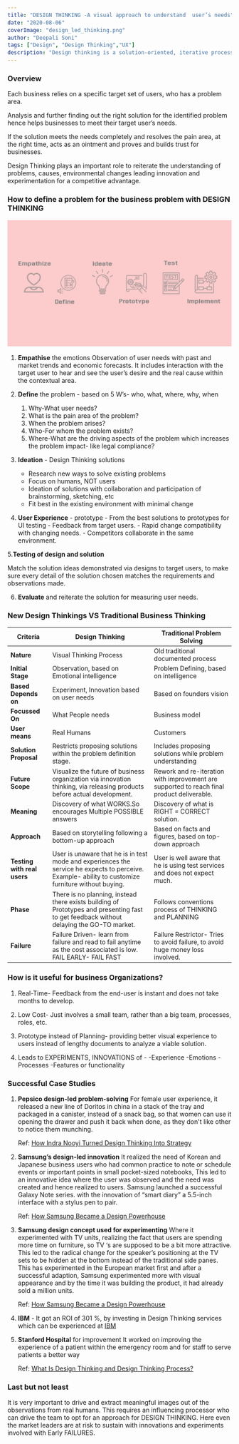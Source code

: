 ```yaml
---
title: "DESIGN THINKING -A visual approach to understand  user’s needs"
date: "2020-08-06"
coverImage: "design_led_thinking.png"
author: "Deepali Soni"
tags: ["Design", "Design Thinking","UX"]
description: "Design thinking is a solution-oriented, iterative process where the team creates the design while keeping the end customers in mind. This blog guides you about how does design-led thinking works."
---
```


### Overview
Each business relies on a specific target set of users, who has a problem area.

Analysis and further finding out the right solution for the identified problem hence helps businesses to meet their target user’s needs.

If the solution meets the needs completely and resolves the pain area, at the right time, acts as an ointment and proves and builds trust for businesses.

Design Thinking plays an important role to reiterate the understanding of problems, causes, environmental changes leading innovation and experimentation for a competitive advantage.


### How to define a problem for the business problem with DESIGN THINKING

![Design Thinking Process](design_thinking_process.png)

  1. **Empathise** the emotions
  Observation of user needs with past and market trends and economic forecasts. It includes interaction with the target user to hear and see the user’s desire and the real cause within the contextual area.

  2. **Define** the problem - based on
      5 W’s- who, what, where, why, when
      1. Why-What user needs?
      2. What is the pain area of the problem?
      3. When the problem arises?
      4. Who-For whom the problem exists?
      5. Where-What are the driving aspects of the problem which increases the problem impact- like legal compliance?                                                                                                        

  3. **Ideation** - Design Thinking solutions 
      - Research new ways to solve existing problems 
      - Focus on humans, NOT users 
      - Ideation of solutions with collaboration and participation of brainstorming, sketching, etc 
      - Fit best in the existing environment with minimal change


  4. **User Experience** - prototype
    - From the best solutions to prototypes for UI testing
    - Feedback from target users.
    - Rapid change compatibility with changing needs.
    - Competitors collaborate in the same environment.

  5.**Testing of design and solution**
  
   Match the solution ideas demonstrated via designs to target users, to make sure every detail of the solution chosen matches the requirements and observations made.

  6. **Evaluate** and reiterate the solution for measuring user needs.

### New Design Thinkings VS Traditional Business Thinking

| Criteria | Design Thinking | Traditional Problem Solving | 
|---|---|---|
| **Nature** | Visual Thinking Process | Old traditional documented process | 
| **Initial Stage** | Observation, based on Emotional intelligence | Problem Defining, based on intelligence |
| **Based Depends on**| Experiment, Innovation based on user needs| Based on founders vision| 
| **Focussed On**| What People needs| Business model|
| **User means**| Real Humans| Customers| 
| **Solution Proposal**| Restricts proposing solutions within the problem definition stage.| Includes proposing solutions while problem understanding | 
|**Future Scope**| Visualize the future of business organization via innovation thinking, via releasing products before actual development.| Rework and re-iteration with improvement are supported to reach final product deliverable.|
| **Meaning**| Discovery of what WORKS.So encourages Multiple POSSIBLE answers| Discovery of what is RIGHT = CORRECT solution.| 
| **Approach**| Based on storytelling following a bottom-up approach| Based on facts and figures, based on top-down approach|
| **Testing with real users**| User is unaware that he is in test mode and experiences the service he expects to perceive. Example- ability to customize furniture without buying.| User is well aware that he is using test services and does not expect much.| 
| **Phase** | There is no planning, instead there exists building of Prototypes and presenting fast to get feedback without delaying the GO-TO market.| Follows conventions process of THINKING and PLANNING| 
|**Failure**| Failure Driven- learn from failure and read to fail anytime as the cost associated is low. FAIL EARLY- FAIL FAST| Failure Restrictor- Tries to avoid failure, to avoid huge money loss involved. | 

### How is it useful for business Organizations?

  1. Real-Time- Feedback from the end-user is instant and does not take months to develop.

  2. Low Cost- Just involves a small team, rather than a big team, processes, roles, etc.

  3. Prototype instead of Planning- providing better visual experience to users instead of lengthy documents to analyze a viable solution.

  4. Leads to EXPERIMENTS, INNOVATIONS of -
      -Experience
      -Emotions
      -Processes 
      -Features or functionality


### Successful Case Studies

1. **Pepsico design-led problem-solving**
    For female user experience, it released a new line of Doritos in china in a stack of the tray and packaged in a canister, instead of a snack bag, so that women can use it opening the drawer and push it back when done, as they don't like other to notice them munching.
    
    Ref: [How Indra Nooyi Turned Design Thinking Into Strategy](https://hbr.org/2015/09/how-indra-nooyi-turned-design-thinking-into-strategy?referral=03759&cm_vc=rr_item_page.bottom)

2. **Samsung’s design-led innovation**
    It realized the need of Korean and Japanese business users who had common practice to note or schedule events or important points in small pocket-sized notebooks, This led to an innovative idea where the user was observed and the need was created and hence realized to users.
    Samsung launched a successful Galaxy Note series. with the innovation of “smart diary” a 5.5-inch interface with a stylus pen to pair.
    
    Ref: [How Samsung Became a Design Powerhouse](https://hbr.org/2015/09/how-samsung-became-a-design-powerhouse) 

3. **Samsung design concept used for experimenting**
    Where it experimented with TV units, realizing the fact that users are spending more time on furniture, so TV ‘s are supposed to be a bit more attractive. This led to the radical change for the speaker’s positioning at the TV sets to be hidden at the bottom instead of the traditional side panes. This has experimented in the European market first and after a successful adaption, Samsung experimented more with visual appearance and by the time it was building the product, it had already sold a million units.
    
    Ref: [How Samsung Became a Design Powerhouse](https://hbr.org/2015/09/how-samsung-became-a-design-powerhouse?registration=success)

4. **IBM**  - It got an ROI of 301 %, by investing in Design Thinking services which can be experienced at [IBM](https://www.ibm.com/design/thinking/)

5. **Stanford Hospital** for improvement
    It worked on improving the experience of a patient within the emergency room and for staff to serve patients a better way
    
    Ref: [What Is Design Thinking and Design Thinking Process?](https://think360studio.com/blog/what-is-design-thinking-and-design-thinking-process)

### Last but not least
It is very important to drive and extract meaningful images out of the observations from real humans. 
This requires an influencing processor who can drive the team to opt for an approach for DESIGN THINKING. Here even the market leaders are at risk to sustain with innovations and experiments involved with Early FAILURES.